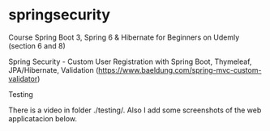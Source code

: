 # springsecurity
Course Spring Boot 3, Spring 6 & Hibernate for Beginners on Udemly (section 6 and 8)

Spring Security - Custom User Registration with Spring Boot, Thymeleaf, JPA/Hibernate, Validation (https://www.baeldung.com/spring-mvc-custom-validator)

Testing

There is a video in folder ./testing/. Also I add some screenshots of the web applicatacion below.


